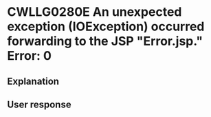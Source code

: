 # CWLLG0280E An unexpected exception (IOException) occurred forwarding to the JSP "Error.jsp." Error: 0

## Explanation

## User response